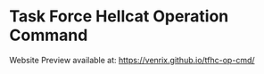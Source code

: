 # Task Force Hellcat Operation Command
Website Preview available at: https://venrix.github.io/tfhc-op-cmd/
